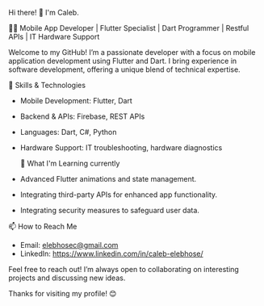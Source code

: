 Hi there! 👋 I'm Caleb.

👨‍💻 Mobile App Developer | Flutter Specialist | Dart Programmer | Restful APIs | IT Hardware Support

Welcome to my GitHub! I’m a passionate developer with a focus on mobile application development using Flutter and Dart. I bring experience in software development, offering a unique blend of technical expertise.

 🔧 Skills & Technologies
- Mobile Development: Flutter, Dart
- Backend & APIs: Firebase, REST APIs
- Languages: Dart, C#, Python
- Hardware Support: IT troubleshooting, hardware diagnostics

  🌱 What I'm Learning currently
- Advanced Flutter animations and state management.
- Integrating third-party APIs for enhanced app functionality.
- Integrating security measures to safeguard user data.

 📫 How to Reach Me
- Email: elebhosec@gmail.com
- LinkedIn: https://www.linkedin.com/in/caleb-elebhose/


Feel free to reach out! I’m always open to collaborating on interesting projects and discussing new ideas.

Thanks for visiting my profile! 😊
